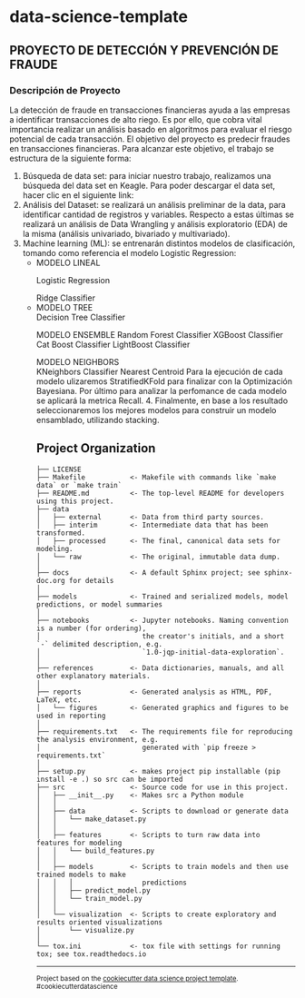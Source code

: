 data-science-template
==============================
## PROYECTO DE DETECCIÓN Y PREVENCIÓN DE FRAUDE

### Descripción de Proyecto

La detección de fraude en transacciones financieras ayuda a las empresas a identificar transacciones de alto riego. Es por ello, que cobra vital importancia realizar un análisis basado en algoritmos para evaluar el riesgo potencial de cada transacción.
El objetivo del proyecto es predecir fraudes en transacciones financieras. Para alcanzar este objetivo, el trabajo se estructura de la siguiente forma: 

<ol>
<li> Búsqueda de data set: para iniciar nuestro trabajo, realizamos una búsqueda del data set en Keagle. Para poder descargar el data set, hacer clic en el siguiente link:

<li> Análisis del Dataset: se realizará un análisis preliminar de la data, para identificar cantidad de registros y variables. Respecto a estas últimas se realizará un análisis de  Data Wrangling y análisis exploratorio (EDA) de la misma (análisis univariado, bivariado y multivariado).  

<li> Machine learning (ML): se entrenarán distintos modelos de clasificación, tomando como referencia el modelo Logistic Regression:

<ul>
<li>MODELO LINEAL</li> 
<p>Logistic Regression</p>
Ridge Classifier

 <li> MODELO TREE </li>
      Decision Tree Classifier </li>

  MODELO ENSEMBLE</li>
  Random Forest Classifier</li>
  XGBoost Classifier </li>
  Cat Boost Classifier </li>
  LightBoost Classifier

  MODELO NEIGHBORS  
  KNeighbors Classifier
  Nearest Centroid
Para la ejecución de cada modelo ulizaremos StratifiedKFold para finalizar con la Optimización Bayesiana. Por último para analizar la perfomance de cada modelo se aplicará la metrica Recall.
4.	Finalmente, en base a los resultado seleccionaremos los mejores modelos para construir un modelo ensamblado, utilizando stacking.


Project Organization
------------

    ├── LICENSE
    ├── Makefile           <- Makefile with commands like `make data` or `make train`
    ├── README.md          <- The top-level README for developers using this project.
    ├── data
    │   ├── external       <- Data from third party sources.
    │   ├── interim        <- Intermediate data that has been transformed.
    │   ├── processed      <- The final, canonical data sets for modeling.
    │   └── raw            <- The original, immutable data dump.
    │
    ├── docs               <- A default Sphinx project; see sphinx-doc.org for details
    │
    ├── models             <- Trained and serialized models, model predictions, or model summaries
    │
    ├── notebooks          <- Jupyter notebooks. Naming convention is a number (for ordering),
    │                         the creator's initials, and a short `-` delimited description, e.g.
    │                         `1.0-jqp-initial-data-exploration`.
    │
    ├── references         <- Data dictionaries, manuals, and all other explanatory materials.
    │
    ├── reports            <- Generated analysis as HTML, PDF, LaTeX, etc.
    │   └── figures        <- Generated graphics and figures to be used in reporting
    │
    ├── requirements.txt   <- The requirements file for reproducing the analysis environment, e.g.
    │                         generated with `pip freeze > requirements.txt`
    │
    ├── setup.py           <- makes project pip installable (pip install -e .) so src can be imported
    ├── src                <- Source code for use in this project.
    │   ├── __init__.py    <- Makes src a Python module
    │   │
    │   ├── data           <- Scripts to download or generate data
    │   │   └── make_dataset.py
    │   │
    │   ├── features       <- Scripts to turn raw data into features for modeling
    │   │   └── build_features.py
    │   │
    │   ├── models         <- Scripts to train models and then use trained models to make
    │   │   │                 predictions
    │   │   ├── predict_model.py
    │   │   └── train_model.py
    │   │
    │   └── visualization  <- Scripts to create exploratory and results oriented visualizations
    │       └── visualize.py
    │
    └── tox.ini            <- tox file with settings for running tox; see tox.readthedocs.io


--------

<p><small>Project based on the <a target="_blank" href="https://drivendata.github.io/cookiecutter-data-science/">cookiecutter data science project template</a>. #cookiecutterdatascience</small></p>
